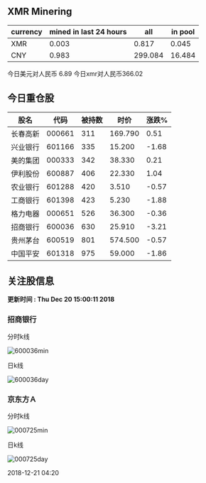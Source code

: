 ## XMR Minering

|currency|mined in last 24 hours|all|in pool|
|---|---|---|---|
|XMR|0.003|0.817|0.045|
|CNY|0.983|299.084|16.484|

今日美元对人民币 6.89	今日xmr对人民币366.02


## 今日重仓股 

|股名|代码|被持数|时价|涨跌%|
|---|---|---|---|---|
|长春高新|000661|311|169.790|0.51|
|兴业银行|601166|335|15.200|-1.68|
|美的集团|000333|342|38.330|0.21|
|伊利股份|600887|406|22.330|1.04|
|农业银行|601288|420|3.510|-0.57|
|工商银行|601398|423|5.230|-1.88|
|格力电器|000651|526|36.300|-0.36|
|招商银行|600036|630|25.910|-3.21|
|贵州茅台|600519|801|574.500|-0.57|
|中国平安|601318|975|59.000|-1.86|

## 关注股信息
**更新时间 : Thu Dec 20 15:00:11 2018**
### 招商银行 
分时k线

![600036min](http://image.sinajs.cn/newchart/min/n/sh600036.gif)

日k线

![600036day](http://image.sinajs.cn/newchart/daily/n/sh600036.gif)

### 京东方Ａ 
分时k线

![000725min](http://image.sinajs.cn/newchart/min/n/sz000725.gif)

日k线

![000725day](http://image.sinajs.cn/newchart/daily/n/sz000725.gif)

2018-12-21 04:20
